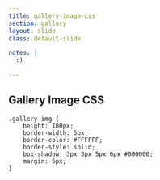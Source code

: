 ```yaml
---
title: gallery-image-css
section: gallery
layout: slide
class: default-slide

notes: |
  :)

---
```


## Gallery Image CSS

	.gallery img {
		height: 100px;
		border-width: 5px;
		border-color: #FFFFFF;
		border-style: solid;
		box-shadow: 3px 3px 5px 6px #000000;
		margin: 5px;
	}